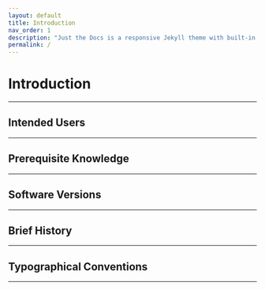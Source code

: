 ```yaml
---
layout: default
title: Introduction
nav_order: 1
description: "Just the Docs is a responsive Jekyll theme with built-in search that is easily customizable and hosted on GitHub Pages."
permalink: /
---
```


# Introduction

---

## Intended Users

---
## Prerequisite Knowledge

---

## Software Versions

---

## Brief History

---

## Typographical Conventions

---

